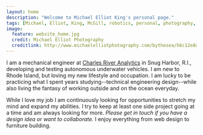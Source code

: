 ```yaml
---
layout: home
description: "Welcome to Michael Elliot King's personal page."
tags: [Michael, Elliot, King, McGill, robotics, personal, photography, mechanical, engineer, newport, rhode island, cape cod, montreal, underwater, robot, mcgill robotics, nick, speal, auv, autonomous, robotics, facebook, twitter, instagram, contact, resume, cv, research, education, history, employment, phone, email, new york, nyc, ]
image:
  feature: website_home.jpg
  credit: Michael Elliot Photography
  creditlink: http://www.michaelelliotphotography.com/bythesea/h6c12e8d0#h6c12e8d0
---
```


I am a mechanical engineer at <a markdown="0" target="_blank" href="http://cra.com">Charles River Analytics</a> in Snug Harbor, R.I., developing and testing autonomous underwater vehicles.  I am new to Rhode Island, but loving my new lifestyle and occupation.  I am lucky to be practicing what I spent years studying--technical engineering design--while also living the fantasy of working outside and on the ocean everyday. 

While I love my job I am continuously looking for opportunities to stretch my mind and expand my abilities. I try to keep at least one side project going at a time and am always looking for more. *Please get in touch if you have a design idea or want to collaborate.*  I enjoy everything from web design to furniture building.

<!-- If you are interested in my background, you can check out my <a markdown="0" href="{{ site.url }}/cv">CV</a>, but I also have some interesting <a markdown="0" href="{{ site.url }}/projects/">projects</a>, <a markdown="0" href="{{ site.url }}/blog/">blog posts</a>, <a markdown="0" href="{{ site.url }}/articles/">articles</a>, and a website for my <a markdown="0" href="http://michaelelliotphotography.com">photography</a>.
 -->

<!-- Read about <a markdown="0" href="{{ site.url }}/about">me</a>, my <a markdown="0" href="{{ site.url }}/projects">projects</a>, or have a look at my <a markdown="0" href="{{ site.url }}/cv.pdf">CV</a>.

<a markdown="0" href="{{ site.url }}/projects/vf_shoe">engineering design</a>
 -->
<br>

<!-- https://www.facebook.com/media/set/?set=a.10202998127774211&type=1&l=18dee6a152 - cross country trip-->
<!-- https://www.facebook.com/media/set/?set=a.10203082245157093&type=1&l=9149f6c2be - Cali travels-->